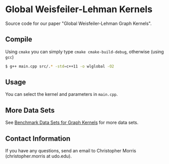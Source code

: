 # Global Weisfeiler-Lehman Kernels ###
Source code for our paper "Global Weisfeiler-Lehman Graph Kernels".

## Compile
Using `cmake` you can simply type `cmake cmake-build-debug`, otherwise (using `gcc`)

```Bash
$ g++ main.cpp src/.* -std=c++11 -o wlglobal -O2
```

## Usage
You can select the kernel and parameters in `main.cpp`.

## More Data Sets
See [Benchmark Data Sets for Graph Kernels](http://graphkernels.cs.tu-dortmund.de) for more data sets.

## Contact Information
If you have any questions, send an email to Christopher Morris (christopher.morris at udo.edu).
